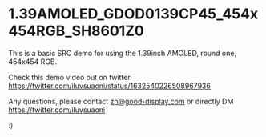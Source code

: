 # 1.39AMOLED_GDOD0139CP45_454x454RGB_SH8601Z0
This is a basic SRC demo for using the 1.39inch AMOLED, round one, 454x454 RGB.

Check this demo video out on twitter.
https://twitter.com/iluvsuaoni/status/1632540226508967936

Any questions, please contact zh@good-display.com or directly DM https://twitter.com/iluvsuaoni

:)
